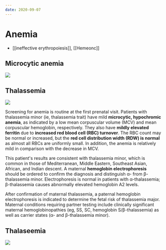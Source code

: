 ```yaml
---
date: 2020-09-07
---
```


# Anemia

- [[ineffective erythropoiesis]], [[Hemeonc]]

## Microcytic anemia

<!-- microcytic anemia types, dx differences --> 

![](https://photos.thisispiggy.com/file/wikiFiles/image-20200717143725483.png)

## Thalassemia

<!-- thalassemia rdw, iron studies -->

![](https://photos.thisispiggy.com/file/wikiFiles/image-20200118105157741.png)

Screening for anemia is routine at the first prenatal visit. Patients with thalassemia minor (ie, thalassemia trait) have mild **microcytic, hypochromic anemia**, as indicated by a low mean corpuscular volume (MCV) and mean corpuscular hemoglobin, respectively. They also have **mildly elevated ferritin** due to **increased red blood cell (RBC) turnover**. The RBC count may be normal or increased, but the **red cell distribution width (RDW) is normal** as almost all RBCs are uniformly small. In addition, the anemia is relatively mild in comparison with the decrease in MCV.

This patient's results are consistent with thalassemia minor, which is  common in those of Mediterranean, Middle Eastern, Southeast Asian,  African, and Indian descent. A maternal **hemoglobin electrophoresis** should be ordered to confirm the diagnosis and distinguish α- from  β-thalassemia minor. Electrophoresis is normal in patients with  α-thalassemia; β-thalassemia causes abnormally elevated hemoglobin A2  levels.

After confirmation of maternal  thalassemia, a paternal hemoglobin electrophoresis is indicated to  determine the fetal risk of thalassemia major. Maternal conditions  requiring partner testing include clinically significant maternal  hemoglobinopathies (eg, SS, SC, hemoglobin S/β-thalassemia) as well as  carrier states (α- and β-thalassemia minor).

## Thalaseemia

<!-- thalassemias disorder, types, Hgb --> 

![](https://photos.thisispiggy.com/file/wikiFiles/image-20200717143652497.png)
